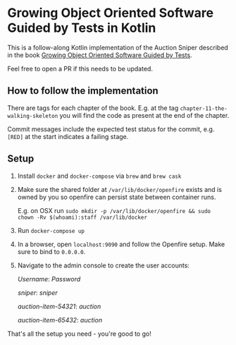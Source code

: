 # Growing Object Oriented Software Guided by Tests in Kotlin

This is a follow-along Kotlin implementation of the Auction Sniper described in the book 
[Growing Object Oriented Software Guided by Tests](http://growing-object-oriented-software.com).

Feel free to open a PR if this needs to be updated.

## How to follow the implementation
There are tags for each chapter of the book. E.g. at the tag `chapter-11-the-walking-skeleton` you will find the
code as present at the end of the chapter.

Commit messages include the expected test status for the commit, e.g. `[RED]` at the start indicates a failing stage.

## Setup
1. Install `docker` and `docker-compose` via `brew` and `brew cask`
1. Make sure the shared folder at `/var/lib/docker/openfire` exists and is owned by you so openfire can persist state between container runs.
   
   E.g. on OSX run `sudo mkdir -p /var/lib/docker/openfire && sudo chown -Rv $(whoami):staff /var/lib/docker`
1. Run `docker-compose up`
1. In a browser, open `localhost:9090` and follow the Openfire setup. Make sure to bind to `0.0.0.0`.
1. Navigate to the admin console to create the user accounts:

   *Username*: _Password_
   
   *sniper*: _sniper_
   
   *auction-item-54321*: _auction_
   
   *auction-item-65432*: _auction_

That's all the setup you need - you're good to go!
